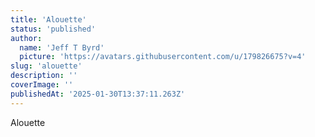```yaml
---
title: 'Alouette'
status: 'published'
author:
  name: 'Jeff T Byrd'
  picture: 'https://avatars.githubusercontent.com/u/179826675?v=4'
slug: 'alouette'
description: ''
coverImage: ''
publishedAt: '2025-01-30T13:37:11.263Z'
---
```


Alouette
